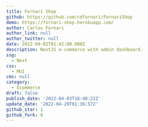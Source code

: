 ```yaml
---
title: Fornari Shop
github: https://github.com/cdfornari/FornariShop
demo: https://fornari-shop.herokuapp.com/
author: Carlos Fornari
author_link: null
author_twitter: null
date: 2022-09-02T01:42:00.000Z
description: NextJS e-commerce with admin dashboard.
ssg:
  - Next
css:
  - MUI
cms: null
category:
  - Ecommerce
draft: false
publish_date: '2022-04-03T18:40:22Z'
update_date: '2022-04-29T01:36:57Z'
github_star: 1
github_fork: 0
---
```

